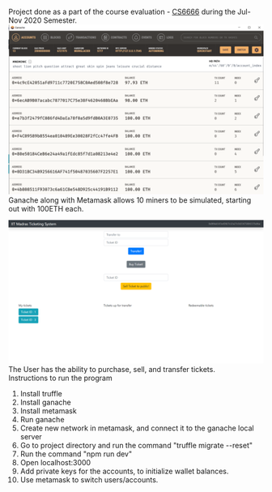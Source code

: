 Project done as a part of the course evaluation - [CS6666](http://www.cse.iitm.ac.in/course_details.php?arg=MTQ2) during the Jul-Nov 2020 Semester. \
![Ganache User Interface](https://github.com/SuhasPai3799/BlockchainTicket/blob/main/images/Ganache_UI.png)
Ganache along with Metamask allows 10 miners to be simulated, starting out with 100ETH each.

![User Interface](https://github.com/SuhasPai3799/BlockchainTicket/blob/main/images/User_UI_1.png)
The User has the ability to purchase, sell, and transfer tickets. \
Instructions to run the program
1. Install truffle
2. Install ganache
3. Install metamask
4. Run ganache
5. Create new network in metamask, and connect it to the ganache local server
6. Go to project directory and run the command "truffle migrate --reset"
7. Run the command "npm run dev"
8. Open localhost:3000
9. Add private keys for the accounts, to initialize wallet balances.
10. Use metamask to switch users/accounts.


